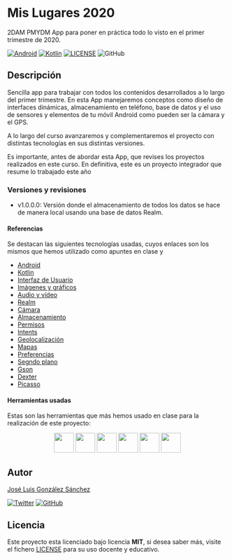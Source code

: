 # Mis Lugares 2020

2DAM PMYDM App para poner en práctica todo lo visto en el primer trimestre de 2020.

[![Android](https://img.shields.io/badge/App-Android-g)](https://www.android.com/intl/es_es/)
[![Kotlin](https://img.shields.io/badge/Code-Kotlin-blue)](https://kotlinlang.org/)
[![LICENSE](https://img.shields.io/badge/Lisence-MIT-green)](https://github.com/joseluisgs/RetrofitCRUD2020/blob/master/LICENSE)
![GitHub](https://img.shields.io/github/last-commit/joseluisgs/MisLugaresKotlinRealm)

## Descripción

Sencilla app para trabajar con todos los contenidos desarrollados a lo largo del primer trimestre.
En esta App manejaremos conceptos como diseño de interfaces dinámicas, almacenamiento en teléfono, base de datos y el uso
de sensores y elementos de tu móvil Android como pueden ser la cámara y el GPS.

A lo largo del curso avanzaremos y complementaremos el proyecto con distintas tecnologías en sus distintas versiones.

Es importante, antes de abordar esta App, que revises los proyectos realizados en este curso. En definitiva, este es
un proyecto integrador que resume lo trabajado este año

### Versiones y revisiones
- v1.0.0.0: Versión donde el almacenamiento de todos los datos se hace de manera local usando una base de datos Realm.

#### Referencias
Se destacan las siguientes tecnologías usadas, cuyos enlaces son los mismos que hemos utilizado como apuntes en clase y

- [Android](https://developer.android.com/docs)
- [Kotlin](https://kotlinlang.org/)
- [Interfaz de Usuario](https://developer.android.com/guide/topics/ui)
- [Imágenes y gráficos](https://developer.android.com/guide/topics/graphics)
- [Audio y vídeo](https://developer.android.com/guide/topics/media)
- [Realm](https://realm.io/docs/kotlin/latest/)
- [Cámara](https://developer.android.com/training/camera)
- [Almacenamiento](https://developer.android.com/guide/topics/data)
- [Permisos](https://developer.android.com/guide/topics/permissions/overview)
- [Intents](https://developer.android.com/guide/components/intents-common?hl=es)
- [Geolocalización](https://developer.android.com/training/location)
- [Mapas](https://developers.google.com/maps/documentation/android-sdk/intro)
- [Preferencias](https://developer.android.com/training/data-storage/shared-preferences?hl=es)
- [Segndo plano](https://developer.android.com/guide/background)
- [Gson](https://github.com/google/gson)
- [Dexter](https://github.com/Karumi/Dexter)
- [Picasso](https://square.github.io/picasso/)

#### Herramientas usadas
Estas son las herramientas que más hemos usado en clase para la realización de este proyecto:
<p align="center">
   <img src="https://logodownload.org/wp-content/uploads/2015/05/android-logo-7-1.png" 
    height="45">
    <img src="https://upload.wikimedia.org/wikipedia/commons/b/b5/Kotlin-logo.png" 
    height="45">
     <img src="https://resources.jetbrains.com/storage/products/intellij-idea/img/meta/intellij-idea_logo_300x300.png" 
      height="45">
  <img src="https://miro.medium.com/max/650/1*zzvdRmHGGXONZpuQ2FeqsQ.png" 
  height="45">
  <img src="https://cdn.iconscout.com/icon/free/png-256/github-153-675523.png" 
  height="45">
   <img src="https://user-images.githubusercontent.com/17736615/30980083-f7f8a860-a43c-11e7-939e-f6717a2210fe.png" 
  height="45">
  </p>


## Autor
[José Luis González Sánchez](https://twitter.com/joseluisgonsan) 

[![Twitter](https://img.shields.io/twitter/follow/joseluisgonsan?style=social)](https://twitter.com/joseluisgonsan) 
[![GitHub](https://img.shields.io/github/followers/joseluisgs?style=social)](https://github.com/joseluisgs)

## Licencia

Este proyecto esta licenciado bajo licencia **MIT**, si desea saber más, visite el fichero 
[LICENSE](https://github.com/joseluisgs/MisLugaresKotlinRealm/blob/master/LICENSE) para su uso docente y educativo.
